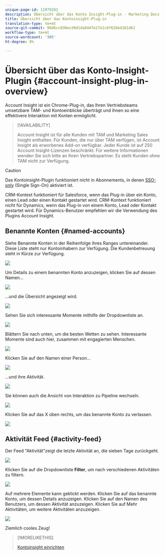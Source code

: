 ```yaml
---
unique-page-id: 12979282
description: Übersicht über das Konto Insight-Plug-in - Marketing Docs - Produktdokumentation
title: Übersicht über das Kontoinsight-Plug-in
translation-type: tm+mt
source-git-commit: 96d6cc030ecd9d1da844fe27e1c6f62bbd181d62
workflow-type: tm+mt
source-wordcount: '305'
ht-degree: 0%

---
```



# Übersicht über das Konto-Insight-Plugin {#account-insight-plug-in-overview}

Account Insight ist ein Chrome-Plug-in, das Ihren Vertriebsteams umsetzbare TAM- und Kontoeinblicke überträgt und ihnen so eine effektivere Interaktion mit Konten ermöglicht.

>[!AVAILABILITY]
>
>Account Insight ist für alle Kunden mit TAM und Marketing Sales Insight enthalten. Für Kunden, die nur über TAM verfügen, ist Account Insight als erworbenes Add-on verfügbar. Jeder Kunde ist auf 250 Account Insight-Lizenzen beschränkt. Für weitere Informationen wenden Sie sich bitte an Ihren Vertriebspartner. Es steht Kunden ohne TAM nicht zur Verfügung.

>[!CAUTION]
>
>Das Kontoinsight-Plugin funktioniert nicht in Abonnements, in denen [SSO-only](/help/marketo/product-docs/administration/additional-integrations/restrict-user-login-to-sso-only.md) (Single Sign-On) aktiviert ist.
>
>CRM-Kontext funktioniert für Salesforce, wenn das Plug-in über ein Konto, einen Lead oder einen Kontakt gestartet wird. CRM-Kontext funktioniert nicht für Dynamics, wenn das Plug-in von einem Konto, Lead oder Kontakt gestartet wird. Für Dynamics-Benutzer empfehlen wir die Verwendung des Plugins Account Insight.

## Benannte Konten {#named-accounts}

Siehe Benannte Konten in der Reihenfolge ihres Ranges untereinander. Diese Liste steht nur Kontoinhabern zur Verfügung. Die Kundenbetreuung steht in Kürze zur Verfügung.

![](assets/na1.png)

Um Details zu einem benannten Konto anzuzeigen, klicken Sie auf dessen Namen...

![](assets/na3.png)

...und die Übersicht angezeigt wird.

![](assets/na4.png)

Sehen Sie sich interessante Momente mithilfe der Dropdownliste an.

![](assets/na5.png)

Blättern Sie nach unten, um die besten Wetten zu sehen. Interessante Momente sind auch hier, zusammen mit engagierten Menschen.

![](assets/na6.png)

Klicken Sie auf den Namen einer Person...

![](assets/na7.png)

...und ihre Aktivität.

![](assets/na8.png)

Sie können auch die Ansicht von Interaktion zu Pipeline wechseln.

![](assets/na9.png)

Klicken Sie auf das X oben rechts, um das benannte Konto zu verlassen.

![](assets/na10.png)

## Aktivität Feed {#activity-feed}

Der Feed &quot;Aktivität&quot;zeigt die letzte Aktivität an, die sieben Tage zurückgeht.

![](assets/af1.png)

Klicken Sie auf die Dropdownliste **Filter**, um nach verschiedenen Aktivitäten zu filtern.

![](assets/af2.png)

Auf mehrere Elemente kann geklickt werden. Klicken Sie auf das benannte Konto, um dessen Details anzuzeigen. Klicken Sie auf den Namen des Benutzers, um dessen Aktivität anzuzeigen. Klicken Sie auf Mehr Aktivitäten, um weitere Aktivitäten anzuzeigen.

![](assets/af3.png)

Ziemlich cooles Zeug!

>[!MORELIKETHIS]
>
>[Kontoinsight einrichten](/help/marketo/product-docs/target-account-management/setup-tam/set-up-account-insight.md)
